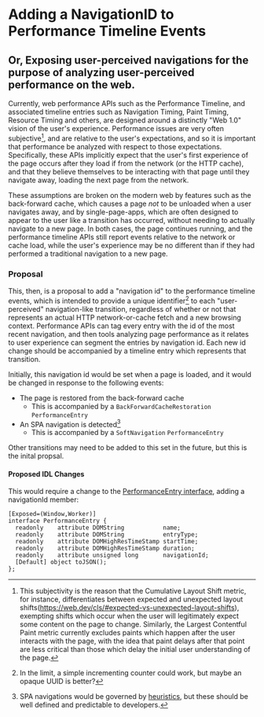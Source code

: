 # Adding a NavigationID to Performance Timeline Events
## Or, Exposing user-perceived navigations for the purpose of analyzing user-perceived performance on the web.

Currently, web performance APIs such as the Performance Timeline, and associated timeline entries such as Navigation Timing, Paint Timing, Resource Timing and others, are designed around a distinctly "Web 1.0" vision of the user's experience. Performance issues are very often subjective[^1], and are relative to the user's expectations, and so it is important that performance be analyzed with respect to those expectations. Specifically, these APIs implicitly expect that the user's first experience of the page occurs after they load if from the network (or the HTTP cache), and that they believe themselves to be interacting with that page until they navigate away, loading the next page from the network.

These assumptions are broken on the modern web by features such as the back-forward cache, which causes a page *not* to be unloaded when a user navigates away, and by single-page-apps, which are often designed to appear to the user like a transition has occurred, without needing to actually navigate to a new page. In both cases, the page continues running, and the performance timeline APIs still report events relative to the network or cache load, while the user's experience may be no different than if they had performed a traditional navigation to a new page.

### Proposal

This, then, is a proposal to add a "navigation id" to the performance timeline events, which is intended to provide a unique identifier[^2] to each "user-perceived" navigation-like transition, regardless of whether or not that represents an actual HTTP network-or-cache fetch and a new browsing context. Performance APIs can tag every entry with the id of the most recent navigation, and then tools analyzing page performance as it relates to user experience can segment the entries by navigation id. Each new id change should be accompanied by a timeline entry which represents that transition.

Initially, this navigation id would be set when a page is loaded, and it would be changed in response to the following events:

* The page is restored from the back-forward cache
    * This is accompanied by a `BackForwardCacheRestoration` `PerformanceEntry`
* An SPA navigation is detected[^3]
    * This is accompanied by a `SoftNavigation` `PerformanceEntry`

Other transitions may need to be added to this set in the future, but this is the inital propsal.

#### Proposed IDL Changes

This would require a change to the [PerformanceEntry interface](https://w3c.github.io/performance-timeline/#dom-performanceentry), adding a navigationId member:

```webidl
[Exposed=(Window,Worker)]
interface PerformanceEntry {
  readonly    attribute DOMString           name;
  readonly    attribute DOMString           entryType;
  readonly    attribute DOMHighResTimeStamp startTime;
  readonly    attribute DOMHighResTimeStamp duration;
  readonly    attribute unsigned long       navigationId;
  [Default] object toJSON();
};
```

[^1]: This subjectivity is the reason that the Cumulative Layout Shift metric, for instance, differentiates between expected and unexpected layout shifts(https://web.dev/cls/#expected-vs-unexpected-layout-shifts), exempting shifts which occur when the user will legitimately expect some content on the page to change. Similarly, the Largest Contentful Paint metric currently excludes paints which happen after the user interacts with the page, with the idea that paint delays after that point are less critical than those which delay the initial user understanding of the page.

[^2]: In the limit, a simple incrementing counter could work, but maybe an opaque UUID is better?

[^3]: SPA navigations would be governed by [heuristics](https://github.com/yoavweiss/soft-navigations/), but these should be well defined and predictable to developers.
